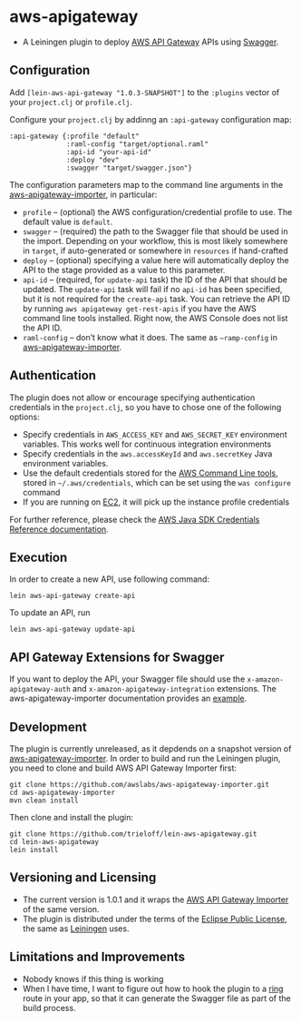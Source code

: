 # aws-apigateway

- A Leiningen plugin to deploy [AWS API Gateway](https://aws.amazon.com/api-gateway/) APIs using [Swagger](http://swagger.io).

## Configuration

Add `[lein-aws-api-gateway "1.0.3-SNAPSHOT"]` to the `:plugins` vector of your
`project.clj` or `profile.clj`.

Configure your `project.clj` by addinng an `:api-gateway` configuration map:

```
:api-gateway {:profile "default"
              :raml-config "target/optional.raml"
              :api-id "your-api-id"
              :deploy "dev"
              :swagger "target/swagger.json"}
```

The configuration parameters map to the command line arguments in the [aws-apigateway-importer](https://github.com/awslabs/aws-apigateway-importer), in particular:

* `profile` – (optional) the AWS configuration/credential profile to use. The default value is `default`.
* `swagger` – (required) the path to the Swagger file that should be used in the import. Depending on your workflow, this is most likely somewhere in `target`, if auto-generated or somewhere in `resources` if hand-crafted
* `deploy` – (optional) specifying a value here will automatically deploy the API to the stage provided as a value to this parameter.
* `api-id` – (required, for `update-api` task) the ID of the API that should be updated. The `update-api` task will fail if no `api-id` has been specified, but it is not required for the `create-api` task. You can retrieve the API ID by running `aws apigateway get-rest-apis` if you have the AWS command line tools installed. Right now, the AWS Console does not list the API ID.
* `raml-config` – don’t know what it does. The same as `—ramp-config` in [aws-apigateway-importer](https://github.com/awslabs/aws-apigateway-importer).

## Authentication

The plugin does not allow or encourage specifying authentication credentials in the `project.clj`, so you have to chose one of the following options:
* Specify credentials in `AWS_ACCESS_KEY` and `AWS_SECRET_KEY` environment variables. This works well for continuous integration environments
* Specify credentials in the `aws.accessKeyId` and `aws.secretKey` Java environment variables.
* Use the default credentials stored for the [AWS Command Line tools](https://aws.amazon.com/cli/), stored in `~/.aws/credentials`, which can be set using the `was configure` command
* If you are running on [EC2](https://aws.amazon.com/ec2/), it will pick up the instance profile credentials

For further reference, please check the [AWS Java SDK Credentials Reference documentation](http://docs.aws.amazon.com/AWSSdkDocsJava/latest/DeveloperGuide/credentials.html).

## Execution

In order to create a new API, use following command:

```
lein aws-api-gateway create-api
```

To update an API, run

```
lein aws-api-gateway update-api
```

## API Gateway Extensions for Swagger

If you want to deploy the API, your Swagger file should use the `x-amazon-apigateway-auth` and `x-amazon-apigateway-integration` extensions. The aws-apigateway-importer documentation provides an [example](https://github.com/awslabs/aws-apigateway-importer#api-gateway-extension-example).

## Development

The plugin is currently unreleased, as it depdends on a snapshot version of [aws-apigateway-importer](https://github.com/awslabs/aws-apigateway-importer). In order to build and run the Leiningen plugin, you need to clone and build AWS API Gateway Importer first:

```
git clone https://github.com/awslabs/aws-apigateway-importer.git
cd aws-apigateway-importer
mvn clean install
```

Then clone and install the plugin:

```
git clone https://github.com/trieloff/lein-aws-apigateway.git
cd lein-aws-apigateway
lein install

```

## Versioning and Licensing

* The current version is 1.0.1 and it wraps the [AWS API Gateway Importer](https://github.com/awslabs/aws-apigateway-importer) of the same version.
* The plugin is distributed under the terms of the [Eclipse Public License](https://github.com/trieloff/lein-aws-apigateway/blob/master/LICENSE), the same as [Leiningen](http://leiningen.org) uses.

## Limitations and Improvements

* Nobody knows if this thing is working
* When I have time, I want to figure out how to hook the plugin to a [ring](https://github.com/ring-clojure) route in your app, so that it can generate the Swagger file as part of the build process.
